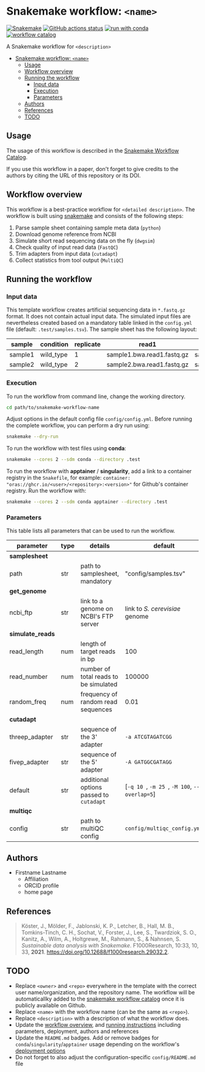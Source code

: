 # Snakemake workflow: `<name>`

[![Snakemake](https://img.shields.io/badge/snakemake-≥8.0.0-brightgreen.svg)](https://snakemake.github.io)
[![GitHub actions status](https://github.com/snakemake-workflows/snakemake-workflow-template/actions/workflows/main.yml/badge.svg?branch=main)](https://github.com/snakemake-workflows/snakemake-workflow-template/actions/workflows/main.yml)
[![run with conda](http://img.shields.io/badge/run%20with-conda-3EB049?labelColor=000000&logo=anaconda)](https://docs.conda.io/en/latest/)
[![workflow catalog](https://img.shields.io/badge/Snakemake%20workflow%20catalog-darkgreen)](https://snakemake.github.io/snakemake-workflow-catalog/docs/workflows/<owner>/<repo>)

A Snakemake workflow for `<description>`

- [Snakemake workflow: `<name>`](#snakemake-workflow-name)
  - [Usage](#usage)
  - [Workflow overview](#workflow-overview)
  - [Running the workflow](#running-the-workflow)
    - [Input data](#input-data)
    - [Execution](#execution)
    - [Parameters](#parameters)
  - [Authors](#authors)
  - [References](#references)
  - [TODO](#todo)

## Usage

The usage of this workflow is described in the [Snakemake Workflow Catalog](https://snakemake.github.io/snakemake-workflow-catalog/docs/workflows/<owner>/<repo>).

If you use this workflow in a paper, don't forget to give credits to the authors by citing the URL of this repository or its DOI.

## Workflow overview

This workflow is a best-practice workflow for `<detailed description>`.
The workflow is built using [snakemake](https://snakemake.readthedocs.io/en/stable/) and consists of the following steps:

1. Parse sample sheet containing sample meta data (`python`)
2. Download genome reference from NCBI
3. Simulate short read sequencing data on the fly (`dwgsim`)
4. Check quality of input read data (`FastQC`)
5. Trim adapters from input data (`cutadapt`)
6. Collect statistics from tool output (`MultiQC`)

## Running the workflow

### Input data

This template workflow creates artificial sequencing data in `*.fastq.gz` format. It does not contain actual input data. The simulated input files are nevertheless created based on a mandatory table linked in the `config.yml` file (default: `.test/samples.tsv`). The sample sheet has the following layout:

| sample  | condition | replicate | read1                      | read2                      |
| ------- | --------- | --------- | -------------------------- | -------------------------- |
| sample1 | wild_type | 1         | sample1.bwa.read1.fastq.gz | sample1.bwa.read2.fastq.gz |
| sample2 | wild_type | 2         | sample2.bwa.read1.fastq.gz | sample2.bwa.read2.fastq.gz |

### Execution

To run the workflow from command line, change the working directory.

```bash
cd path/to/snakemake-workflow-name
```

Adjust options in the default config file `config/config.yml`.
Before running the complete workflow, you can perform a dry run using:

```bash
snakemake --dry-run
```

To run the workflow with test files using **conda**:

```bash
snakemake --cores 2 --sdm conda --directory .test
```

To run the workflow with **apptainer** / **singularity**, add a link to a container registry in the `Snakefile`, for example:
`container: "oras://ghcr.io/<user>/<repository>:<version>"` for Github's container registry. Run the workflow with:

```bash
snakemake --cores 2 --sdm conda apptainer --directory .test
```

### Parameters

This table lists all parameters that can be used to run the workflow.

| parameter          | type | details                                 | default                                       |
| ------------------ | ---- | --------------------------------------- | --------------------------------------------- |
| **samplesheet**    |      |                                         |                                               |
| path               | str  | path to samplesheet, mandatory          | "config/samples.tsv"                          |
| **get_genome**     |      |                                         |                                               |
| ncbi_ftp           | str  | link to a genome on NCBI's FTP server   | link to _S. cerevisiae_ genome                |
| **simulate_reads** |      |                                         |                                               |
| read_length        | num  | length of target reads in bp            | 100                                           |
| read_number        | num  | number of total reads to be simulated   | 100000                                        |
| random_freq        | num  | frequency of random read sequences      | 0.01                                          |
| **cutadapt**       |      |                                         |                                               |
| threep_adapter     | str  | sequence of the 3' adapter              | `-a ATCGTAGATCGG`                             |
| fivep_adapter      | str  | sequence of the 5' adapter              | `-A GATGGCGATAGG`                             |
| default            | str  | additional options passed to `cutadapt` | [`-q 10 `, `-m 25 `, `-M 100`, `--overlap=5`] |
| **multiqc**        |      |                                         |                                               |
| config             | str  | path to multiQC config                  | `config/multiqc_config.yml`                   |

## Authors

- Firstname Lastname
  - Affiliation
  - ORCID profile
  - home page

## References

> Köster, J., Mölder, F., Jablonski, K. P., Letcher, B., Hall, M. B., Tomkins-Tinch, C. H., Sochat, V., Forster, J., Lee, S., Twardziok, S. O., Kanitz, A., Wilm, A., Holtgrewe, M., Rahmann, S., & Nahnsen, S. _Sustainable data analysis with Snakemake_. F1000Research, 10:33, 10, 33, **2021**. https://doi.org/10.12688/f1000research.29032.2.

## TODO

- Replace `<owner>` and `<repo>` everywhere in the template with the correct user name/organization, and the repository name. The workflow will be automaticallky added to the [snakemake workflow catalog](https://snakemake.github.io/snakemake-workflow-catalog/index.html) once it is publicly available on Github.
- Replace `<name>` with the workflow name (can be the same as `<repo>`).
- Replace `<description>` with a description of what the workflow does.
- Update the [workflow overview](#running-the-workflow), and [running instructions](#running-the-workflow) including parameters, deployment, authors and references
- Update the `README.md` badges. Add or remove badges for `conda`/`singularity`/`apptainer` usage depending on the workflow's [deployment options](#execution)
- Do not forget to also adjust the configuration-specific `config/README.md` file

